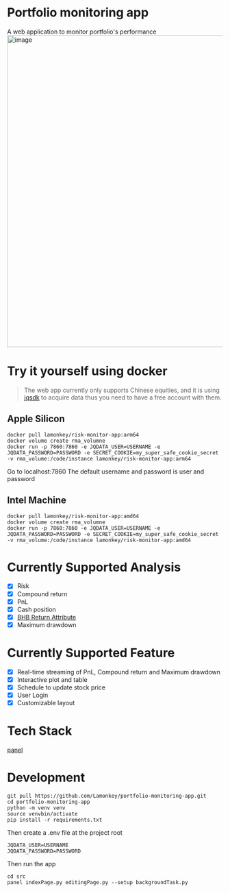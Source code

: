 # Portfolio monitoring app
A web application to monitor portfolio's performance
<img width="728" alt="image" src="https://github.com/Lamonkey/portfolio-monitoring-app/assets/10794555/794fa3f1-f1ce-4942-bf50-bef28915dad0">

# Try it yourself using docker
> 
> The web app currently only supports Chinese equities, and it is using [jqsdk](https://www.joinquant.com/user/login/index?redirect=/default/index/sdk) to acquire data thus you need to have a free account with them.
> 
## Apple Silicon
```
docker pull lamonkey/risk-monitor-app:arm64
docker volume create rma_volumne
docker run -p 7860:7860 -e JQDATA_USER=USERNAME -e JQDATA_PASSWORD=PASSWORD -e SECRET_COOKIE=my_super_safe_cookie_secret -v rma_volume:/code/instance lamonkey/risk-monitor-app:arm64
```
Go to localhost:7860
The default username and password is user and password
## Intel Machine
```
docker pull lamonkey/risk-monitor-app:amd64
docker volume create rma_volumne
docker run -p 7860:7860 -e JQDATA_USER=USERNAME -e JQDATA_PASSWORD=PASSWORD -e SECRET_COOKIE=my_super_safe_cookie_secret -v rma_volume:/code/instance lamonkey/risk-monitor-app:amd64
```


# Currently Supported Analysis 
- [x] Risk
- [x] Compound return
- [x] PnL
- [x] Cash position
- [x] [BHB Return Attribute](https://www.cfainstitute.org/-/media/documents/support/programs/cipm/2019-cipm-l1v1r5.ashx#:~:text=3.1%20The%20Brinson%E2%80%93Hood%E2%80%93Beebower%20(BHB)%20Model&text=In%20return%20attribution%2C%20allocation%20refers,weights%20in%20the%20bench%2D%20mark.)
- [x] Maximum drawdown

# Currently Supported Feature
- [x] Real-time streaming of PnL, Compound return and Maximum drawdown
- [x] Interactive plot and table
- [x] Schedule to update stock price
- [x] User Login
- [x] Customizable layout

# Tech Stack 
[panel](https://panel.holoviz.org/)

# Development 
```
git pull https://github.com/Lamonkey/portfolio-monitoring-app.git
cd portfolio-monitoring-app
python -m venv venv
source venvbin/activate
pip install -r requirements.txt
```
Then create a .env file at the project root 
```
JQDATA_USER=USERNAME
JQDATA_PASSWORD=PASSWORD
```
Then run the app
```
cd src
panel indexPage.py editingPage.py --setup backgroundTask.py
```


